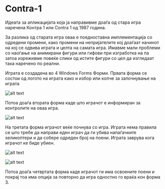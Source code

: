 # Contra-1

Идеата за апликацијата која ја направивме доаѓа од стара игра наречена Контра 1 или Contra 1 од 1987 година.        

За разлика од старата игра оваа е поедноставна имплементација со одредени промени, како промени на 
непријателите кој доаѓаат начинот на кој се одвива играта и целта на самата игра.
Имавме мали проблеми со наоѓање на анимирани фигури или гифови при изгработка на па затоа изреживме повеќе слики од 
истите фигури со цел да изгледаат така наречено по реални.


Играта е создадена во 4 Windows Forms Форми.
Првата форма се состои од логото на играта како и избор или копче за започнување на играта


![alt text](https://github.com/klincarovt/Contra-1/tree/master/Contra1/Pictures/play.png)


Потоа доаѓа втората форма каде што играчот е информиран за контролите на оваа игра.

![alt text](https://github.com/klincarovt/Contra-1/tree/master/Contra1/Pictures/controls.png)


На третата форма играчот веќе почнува со игра.
Играта нема правила се што требе да направи еден играч да ги убива напаѓачките хеликоптери и да собере одреден број на поени.
Играта заврува кога играчот ке биде убиен.


![alt text](https://github.com/klincarovt/Contra-1/tree/master/Contra1/Pictures/gameplay.png)


![alt text](https://github.com/klincarovt/Contra-1/tree/master/Contra1/Pictures/gameplay2.png)

Потоа доаѓа четвртата форма каде играчот ги има освоените поени и покрај тоа има опција за повторно да игра одностно го враќа кон форма 3.


